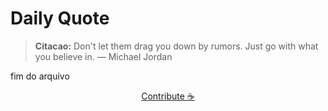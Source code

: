# Daily Quote

> **Citacao:** Don't let them drag you down by rumors. Just go with what you believe in. — Michael Jordan

fim do arquivo

<watermark-footer>
<p align="center">
  <a href="https://github.com/ruisuan/ruisuan/blob/main/contribute.md">Contribute ☕</a>
</p>
</watermark-footer>
